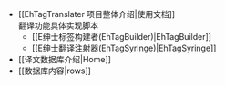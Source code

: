 ﻿* [[EhTagTranslater 项目整体介绍|使用文档]]  
   翻译功能具体实现脚本  
   * [[E绅士标签构建者(EhTagBuilder)|EhTagBuilder]]
   * [[E绅士翻译注射器(EhTagSyringe)|EhTagSyringe]]
* [[译文数据库介绍|Home]]
* [[数据库内容|rows]]  